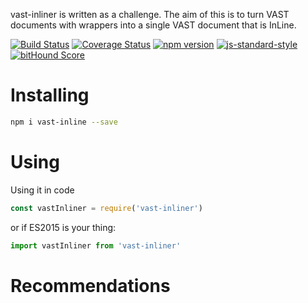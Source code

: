 vast-inliner is written as a challenge. The aim of this is to turn VAST documents with wrappers into a single VAST document that is InLine.

[![Build Status](https://travis-ci.org/kahwee/vast-inliner.svg?branch=master)](https://travis-ci.org/kahwee/vast-inliner)
[![Coverage Status](https://coveralls.io/repos/github/kahwee/vast-inliner/badge.svg?branch=master)](https://coveralls.io/github/kahwee/vast-inliner?branch=master)
[![npm version](https://badge.fury.io/js/vast-inliner.svg)](https://badge.fury.io/js/vast-inliner)
[![js-standard-style](https://img.shields.io/badge/code%20style-standard-brightgreen.svg?style=flat)](https://github.com/feross/standard)
[![bitHound Score](https://www.bithound.io/github/kahwee/vast-inliner/badges/score.svg)](https://www.bithound.io/github/kahwee/vast-inliner)

# Installing

```sh
npm i vast-inline --save
```

# Using

Using it in code

```js
const vastInliner = require('vast-inliner')
```

or if ES2015 is your thing:

```js
import vastInliner from 'vast-inliner'
```

# Recommendations
